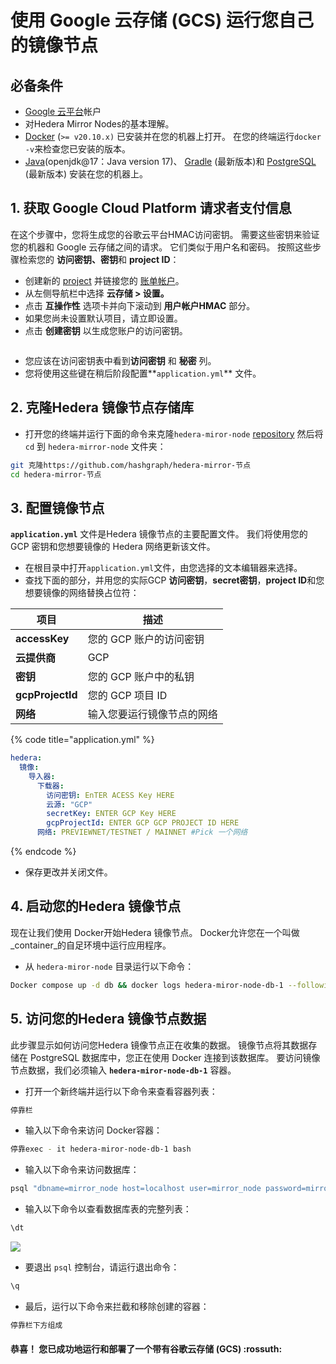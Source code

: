 # 使用 Google 云存储 (GCS) 运行您自己的镜像节点

## 必备条件

- [Google 云平台](https://cloud.google.com/)帐户
- 对Hedera Mirror Nodes的基本理解。
- [Docker](https://www.docker.com/) (`>= v20.10.x)` 已安装并在您的机器上打开。 在您的终端运行`docker -v`来检查您已安装的版本。
- [Java](https://www.java.com/en/)(openjdk@17：Java version 17)、 [Gradle](https://gradle.org/install/) (最新版本)和 [PostgreSQL](https://www.postgresql.org/) (最新版本) 安装在您的机器上。

## 1. 获取 Google Cloud Platform 请求者支付信息

在这个步骤中，您将生成您的谷歌云平台HMAC访问密钥。 需要这些密钥来验证您的机器和 Google 云存储之间的请求。 它们类似于用户名和密码。 按照这些步骤检索您的 **访问密钥、密钥**和 **project ID**：

- 创建新的 [project](https://cloud.google.com/resourcemaner/docs/creating-managing-projects) 并链接您的 [账单帐户](https://cloud.google.com/billing/docs/how-to/manage-billing-account)。
- 从左侧导航栏中选择 **云存储 > 设置。**
- 点击 **互操作性** 选项卡并向下滚动到 **用户帐户HMAC** 部分。
- 如果您尚未设置默认项目，请立即设置。
- 点击 **创建密钥** 以生成您账户的访问密钥。

<figure><img src="../../../.gitbook/assets/gcs mirror2.png" alt=""><figcaption></figcaption></figure>

- 您应该在访问密钥表中看到**访问密钥** 和 **秘密** 列。
- 您将使用这些键在稍后阶段配置\*\*`application.yml`\*\* 文件。

## 2. 克隆Hedera 镜像节点存储库

- 打开您的终端并运行下面的命令来克隆`hedera-miror-node` [repository](https://github.com/hashgraph/hedera-miror-node) 然后将`cd` 到 `hedera-mirror-node` 文件夹：

```bash
git 克隆https://github.com/hashgraph/hedera-mirror-节点
cd hedera-mirror-节点
```

## 3. 配置镜像节点

**`application.yml`** 文件是Hedera 镜像节点的主要配置文件。 我们将使用您的 GCP 密钥和您想要镜像的 Hedera 网络更新该文件。

- 在根目录中打开`application.yml`文件，由您选择的文本编辑器来选择。
- 查找下面的部分，并用您的实际GCP **访问密钥**，**secret密钥**，**project ID**和您想要镜像的网络替换占位符：

| 项目               | 描述             |
| ---------------- | -------------- |
| **accessKey**    | 您的 GCP 账户的访问密钥 |
| **云提供商**         | GCP            |
| **密钥**           | 您的 GCP 账户中的私钥  |
| **gcpProjectId** | 您的 GCP 项目 ID   |
| **网络**           | 输入您要运行镜像节点的网络  |

{% code title="application.yml" %}

```yaml
hedera:
  镜像:
    导入器:
      下载器:
        访问密钥: EnTER ACESS Key HERE
        云源: "GCP"
        secretKey: ENTER GCP Key HERE
        gcpProjectId: ENTER GCP GCP PROJECT ID HERE
      网络: PREVIEWNET/TESTNET / MAINNET #Pick 一个网络
```

{% endcode %}

- 保存更改并关闭文件。

## 4. 启动您的Hedera 镜像节点

现在让我们使用 Docker开始Hedera 镜像节点。 Docker允许您在一个叫做_container_的自足环境中运行应用程序。

- 从 `hedera-miror-node` 目录运行以下命令：

```bash
Docker compose up -d db && docker logs hedera-miror-node-db-1 --following
```

## 5. 访问您的Hedera 镜像节点数据

此步骤显示如何访问您Hedera 镜像节点正在收集的数据。 镜像节点将其数据存储在 PostgreSQL 数据库中，您正在使用 Docker 连接到该数据库。 要访问镜像节点数据，我们必须输入 **`hedera-miror-node-db-1`** 容器。

- 打开一个新终端并运行以下命令来查看容器列表：

```bash
停靠栏
```

- 输入以下命令来访问 Docker容器：

```bash
停靠exec - it hedera-miror-node-db-1 bash
```

- 输入以下命令来访问数据库：

```bash
psql "dbname=mirror_node host=localhost user=mirror_node password=mirror_node_passport=5432"
```

- 输入以下命令以查看数据库表的完整列表：

```bash
\dt
```

![](<../../../.gitbook/assets/image (4).png>)

- 要退出 `psql` 控制台，请运行退出命令：

```bash
\q
```

- 最后，运行以下命令来拦截和移除创建的容器：

```bash
停靠栏下方组成
```

#### 恭喜！ 您已成功地运行和部署了一个带有谷歌云存储 (GCS) :rossuth:
